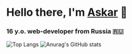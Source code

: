 # Hello there, I'm [Askar](https://t.me/a_s_k_a_rr) 👋
### 16 y.o. web-developer from Russia 🇷🇺 
![Top Langs](https://github-readme-stats-ruby-one.vercel.app/api/top-langs/?username=askarkasimov&layout=compact&theme=transparent&custom_title=My%20Public%20Top)
![Anurag's GitHub stats](https://github-readme-stats-ruby-one.vercel.app/api?username=askarkasimov&show_icons=true&count_private=true&theme=transparent&custom_title=My%20GitHub%20Stats&hide=prs,issues,contribs)
